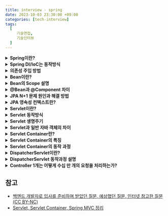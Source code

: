 ```yaml
---
title: interview - spring
date: 2023-10-03 23:30:00 +09:00
categories: [tech-interview]
tags:
  [
     기술면접,
     기술인터뷰
  ]
---
```



<details>
<summary> <b> Spring이란?  </b> </summary>
<div markdown="1">

- 자바 오픈소스 프레임워크 중 하나이다.
- 스프링 컨테이너로 자바 객체를 관리하며 DI와 IoC를 통해 결합도를 낮출수 있다.
- AOP를 통해 공통 기능을 분리하여 관리할 수 있다.

</div>
</details>

<details>
<summary> <b> Spring DI/IoC는 동작방식  </b> </summary>
<div markdown="1">

스프링 프레임워크는 느슨한 결합을 기반으로 동작한다.
ioC 컨테이너를 통해 객체 간의 의존성을 주입하면서 느슨한 결합을 유지할 수 있다.

- **의존성 주입(Dependency Inject)**
  - 객체가 필요로 하는 의존성을 직접 생성하거나 참조하지 않고, 빈 설정 정보를 바탕으로 컨테이너가 자동으로 연결해주는 것

- **제어의 역전(Inversion Of Control)**
  - 개발자가 객체 간의 의존성을 관리하는 코드를 작성하는 것이 아닌, 프레임워크가 의존성 관리를 대신 수행하는 것

- 스프링 DI 과정       
  1) 스프링 컨테이너가 객체 생성을 위해 빈을 생성     
  2) 빈이 생성된 후, 스프링은 빈이 의존하는 다른 빈들을 찾아 의존성 주입 수행     
  3) 의존성 주입이 완료된 빈은 초기화됨       
  4) 빈이 더이상 필요하지 않으면 destory 메서드를 호출하여 빈을 종료한다.     

</div>
</details>

<details>
<summary> <b> 의존성 주입 방법  </b> </summary>
<div markdown="1">

- **생성자 주입**:
  - 생성자 호출시점에 딱 1번만 호출되는 것을 보장하며 불변, 필수 의존관계에 사용

- **Setter 주입**:
  - 선택, 변경 가능성이 있는 의존관계에 사용되며 스프링빈을 선택적으로 등록 가능

- **필드 주입**:
  - @Autowired를 사용하는데 외부에서 변경이 불가능하여 테스트하기가 힘듦
  - 주로 테스트코드에서 사용된다.

</div>
</details>

<details>
<summary> <b> Bean이란?  </b> </summary>
<div markdown="1">

- 스프링 컨테이너 안에 들어있는 객체로 필요할때 스프링 컨테이너에서 가져와 사용한다.
- @Bean 어노테이션을 사용하거나 xml설정을 통해 일반 객체를 Bean으로 등록할 수 있다.

- Bean 생성 과정     
  1) 스프링 컨테이너 생성     
  2) 스프링 빈 생성     
  3) 의존 관계 주입    
  4) 초기화 콜백(@PostConstruct)   
  5) 사용   
  6) 소멸 전 콜백(@PreDestroy)  
  7) 종료

</div>
</details>

<details>
<summary> <b> Bean의 Scope 설명  </b> </summary>
<div markdown="1">

- 빈 스코프는 빈이 존재할 수 있는 범위를 뜻하며 싱글톤, 프로토타입, request, session, application 등이 있다.
- 싱글톤은 기본 스코프로 스크링 컨테이너 시작과 종료까지 유지되는 가장 넓은 범위의 스코프이다.
- 프로트타입은 빈의 생성과 의존관계 주입까지만 관여하고 더는 관리하지 않는 매우 짧은 범위의 스코프이다.

</div>
</details>

<details>
<summary> <b> @Bean과 @Component 차이  </b> </summary>
<div markdown="1">

- **@Bean**:
  - 외부 라이브러리를 Bean으로 등록하고 싶은 경우 사용
  - 메서드 레벨에만 적용 가능

- **@Component**:
  - 클래스 레벨에만 적용 가능
  
</div>
</details>

<details>
<summary> <b> JPA N+1 문제 원인과 해결 방법  </b> </summary>
<div markdown="1">

- N+1 이란 1번의 쿼리를 날렸을때 의도하지 않은 N번의 쿼리가 추가적으로 실행되는 것을 의미한다.
- 발생 원인은 연관관계를 가진 엔티티를 조회할 때 한 쪽 테이블만 조회하고 연결된 다른 테이블은 따로 조회하기 때문이다.
- Fetch Join이나 @EntityGraph사용시 예방할 수 있다.

</div>
</details>

<details>
<summary> <b> JPA 영속성 컨텍스트란?  </b> </summary>
<div markdown="1">

- 영속성 컨텍스트는 entity를 영구 저장하는 환경을 의미한다.
- 1차캐시, 동일성 보장, 쓰기지연, 변경감지(Dirty checking), 지연로딩 등의 이점이 있다.
  - 쓰기지연: 실제 insert되야 할 쿼리를 모아뒀다가 flush 될때 쿼리가 나가는 기능
  - 지연로딩: 연관 관계 매핑되어 있는 엔티티를 조회 시 우선 프록시 객체를 반환하고, 실제로 필요할 때 쿼리를 날려 가저오는 기능

</div>
</details>

<details>
<summary> <b> Servlet이란?  </b> </summary>
<div markdown="1">

- 서블릿은 클라이언트 요청을 처리하고, 그 결과를 다시 클라이언트에게 전송하는 Servlet 클래스의 구현 규칙을 지킨 자바프로그램이다.
- 서블릿을 사용하게 되면 웹 페이지를 동적으로 생성하여 클라이언트에게 반환해 줄 수 있다.

</div>
</details>

<details>
<summary> <b> Servlet 동작방식  </b> </summary>
<div markdown="1">

1. 사용자가 URL을 입력하면 요청이 서블릿 컨테이너로 전송된다.
2. 요청을 전송 받은 서블릿 컨테이너는 Http Request, HttpResponse 객체를 생성한다.
3. 사용자가 요청한 URL이 어느 서블릿에 대한 요청인지 찾는다. 위 예제에서는 helloServlet을 찾게 된다.
4. 서블릿의 service() 메소드를 호출한 후 클라이언트의 GET, POST 여부에 따라 doGet(), doPost() 메소드를 호출한다.
5. 동적 페이지를 생성한 후 HttpServletResponse 객체에 응답을 보낸다.
6. 클라이언트에 최종 결과를 응답한 후 HttpServletRequest, HttpServletResponse 객체를 소멸한다.

</div>
</details>

<details>
<summary> <b> Servlet 생명주기  </b> </summary>
<div markdown="1">

1. 클라이언트 요청이 들어오면 서블릿 컨테이너는 서블릿이 메모리에 있는지 확인한다. 메모리에 없다면 init() 메소드를 호출하여 적재한다.
2. 클라이언트 요청에 따라서 service() 메소드를 통해 요청에 대한 응답이 doGet(), doPost()로 분기한다.
3. 서블릿 컨테이너가 서블릿에 종료 요청을 하면 destory() 메소드가 호출된다. 종료 시 처리해야 하는 작업은 destory() 메소드를 오버라이딩하여 구현하면된다.
4. destory() 메소드가 끝난 서블릿 인스턴스는 GC에 의해 제거된다.

</div>
</details>

<details>
<summary> <b> Servlet과 일반 자바 객체의 차이  </b> </summary>
<div markdown="1">

- JVM에서 호출 방식은 서블릿과 일반 클래스 모두 같으나, 서블릿은 main() 메소드로 직접 호출되지 않고, 웹 컨테이너(Servlet Container)에 의해 실행된다

</div>
</details>

<details>
<summary> <b> Servlet Container란?  </b> </summary>
<div markdown="1">

- 서블릿 컨테이너는 구현되어 있는 Servlet 클래스의 규칙에 맞게 서블릿 객체를 생성, 초기화, 호출, 종료하는 생명 주기를 관리한다.

</div>
</details>

<details>
<summary> <b> Servlet Container의 특징  </b> </summary>
<div markdown="1">

- 개발자가 비즈니스 로직에 집중할 수 있도록 HTTP 요청 메시지 파싱, Content-Type 확인, HTTP 응답 메시지 생성 등 작업을 대신 처리 해준다.
- 서블릿의 생명 주기를 관리한다.
- 요청이 올 때마다 자바 스레드 하나를 생성하여 멀티 스레딩 처리를 한다.

</div>
</details>

<details>
<summary> <b> Servlet Container의 동작 과정  </b> </summary>
<div markdown="1">

1. 웹 브라우저에서 웹 서버에 HTTP 요청을 보내면, 웹 서버는 받은 HTTP 요청을 WAS의 Web Server로 전달한다.
2. WAS의 웹 서버는 HTTP 요청을 서블릿 컨테이너에 전달한다.
3. 서블릿 컨테이너는 HTTP 요청 처리에 필요한 서블릿 인스턴스가 힙 메모리 영역에 있는지 확인한다. 존재하지 않는다면, 서블릿 인스턴스를 생성하고 해당 서블릿 인스턴스의 init() 메소드를 호출하여 서블릿 인스턴스를 초기화한다.
4. 서블릿 컨테이너는 서블릿 인스턴스의 service() 메소드를 호출하여 HTTP 요청을 처리하고, WAS의 웹 서버에게 처리 결과를 전달한다.
5. WAS의 웹 서버는 HTTP 응답을 앞 단에 위치한 웹 서버에게 전달하고, 앞 단의 웹 서버는 받은 HTTP 응답을 웹 브라우저에게 전달한다.

</div>
</details>

<details>
<summary> <b> DispatcherServlet이란?  </b> </summary>
<div markdown="1">

- DispatcherServlet은 표현 계층 전면에서 HTTP 프로토콜을 통해 들어오는 모든 요청을 중앙 집중식으로 처리하는 프론트 컨트롤러이다.
- DispatcherServlet은 Spring MVC의 핵심 요소 중 하나로, 클라이언트로부터 어떤 요청이 들어오면 서블릿 컨테이너가 요청을 받는다.
- 이후 공통 작업을 DipatcherServlet에 처리하고, 이외 작업은 적절한 세부 컨트롤러로 위임한다.

</div>
</details>

<details>
<summary> <b> DispatcherServlet 동작과정 설명  </b> </summary>
<div markdown="1">

1. DispatcherServlet으로 클라이언트의 웹 요청이 들어온다.
2. 웹 요청을 Handler Mapping에 위임하여 해당 요청을 처리할 Handler(Controller)를 탐색한다.
3. 찾은 Handler를 실행할 수 있는 HandlerAdapter를 탐색한다.
4. 찾은 Handler Adapter를 사용해서 Handler의 메소드를 실행한다.
5. Handler의 반환 값은 Model과 View이다.
6. View 이름을 ViewResolver에게 전달하고, ViewResolver는 해당하는 View 객체를 전달한다.
7. DispatcherServlet은 View에게 Model을 전달하고 화면 표시를 요청한다. 이때, Model이 null이면 View를 그대로 사용하고, 그렇지 않으면 View에 Model 데이터를 렌더링한다.
8. 최종적으로 DispatcherServlet은 View 결과(HttpServletResponse)를 클라이언트에게 반환한다.

</div>
</details>

<details>
<summary> <b> Controller 1개는 어떻게 수십 만 개의 요청을 처리하는가?  </b> </summary>
<div markdown="1">

- 톰캣은 하나의 프로세스에서 동작하고, 내부적으로 스레드 풀을 만들어서 HTTP 요청이 오면 스레드 풀에서 스레드 하나를 가져온다.
- 따라서 여러 요청이 오면, 각각 스레드를 생성하여 하나의 컨트롤러에 요청을 한다. 그러면, 컨트롤러는 요청에 맞게 로직을 수행하여 적절한 데이터를 반환한다.
- 이때 컨트롤러가 Thread-Safe하게 설계되었고, 싱글톤 빈으로 생성되었다면 안전하게 1개의 Controller 객체만으로 다중 요청을 처리할 수 있다.

</div>
</details>









## 참고
- [백엔드 개발자로 입사를 준비하며 받았던 질문, 예상했던 질문, 인터넷 참고한 질문(CC BY-NC)](https://github.dev/ksundong/backend-interview-question)
- [Servlet, Servlet Container, Spring MVC 정리](https://steady-coding.tistory.com/599)
